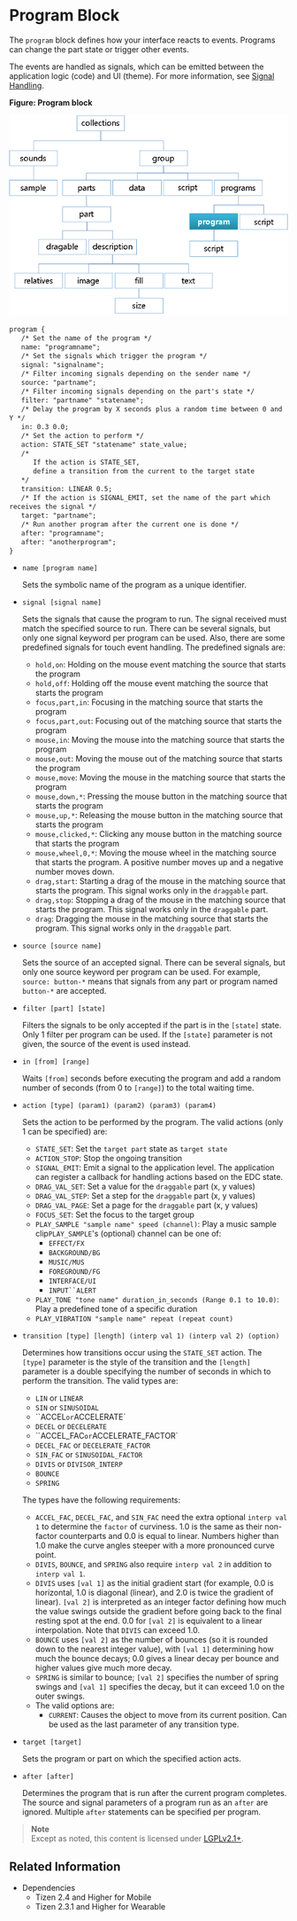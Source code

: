 # Program Block

The `program` block defines how your interface reacts to events. Programs can change the part state or trigger other events.

The events are handled as signals, which can be emitted between the application logic (code) and UI (theme). For more information, see [Signal Handling](./learn-edc-signal-handling.md).

**Figure: Program block**

![Program block](./media/diagram_program.png)

```
program {
   /* Set the name of the program */
   name: "programname";
   /* Set the signals which trigger the program */
   signal: "signalname";
   /* Filter incoming signals depending on the sender name */
   source: "partname";
   /* Filter incoming signals depending on the part's state */
   filter: "partname" "statename";
   /* Delay the program by X seconds plus a random time between 0 and Y */
   in: 0.3 0.0;
   /* Set the action to perform */
   action: STATE_SET "statename" state_value;
   /*
      If the action is STATE_SET,
      define a transition from the current to the target state
   */
   transition: LINEAR 0.5;
   /* If the action is SIGNAL_EMIT, set the name of the part which receives the signal */
   target: "partname";
   /* Run another program after the current one is done */
   after: "programname";
   after: "anotherprogram";
}
```

- `name [program name]`

  Sets the symbolic name of the program as a unique identifier.

- `signal [signal name]`

  Sets the signals that cause the program to run. The signal received must match the specified source to run. There can be several signals, but only one signal keyword per program can be used. Also, there are some predefined signals for touch event handling. The predefined signals are:

  - `hold,on`: Holding on the mouse event matching the source that starts the program
  - `hold,off`: Holding off the mouse event matching the source that starts the program
  - `focus,part,in`: Focusing in the matching source that starts the program
  - `focus,part,out`: Focusing out of the matching source that starts the program
  - `mouse,in`: Moving the mouse into the matching source that starts the program
  - `mouse,out`: Moving the mouse out of the matching source that starts the program
  - `mouse,move`: Moving the mouse in the matching source that starts the program
  - `mouse,down,*`: Pressing the mouse button in the matching source that starts the program
  - `mouse,up,*`: Releasing the mouse button in the matching source that starts the program
  - `mouse,clicked,*`: Clicking any mouse button in the matching source that starts the program
  - `mouse,wheel,0,*`: Moving the mouse wheel in the matching source that starts the program. A positive number moves up and a negative number moves down.
  - `drag,start`: Starting a drag of the mouse in the matching source that starts the program. This signal works only in the `draggable` part.
  - `drag,stop`: Stopping a drag of the mouse in the matching source that starts the program. This signal works only in the `draggable` part.
  - `drag`: Dragging the mouse in the matching source that starts the program. This signal works only in the `draggable` part.

- `source [source name]`

  Sets the source of an accepted signal. There can be several signals, but only one source keyword per program can be used. For example, `source: button-*` means that signals from any part or program named `button-*` are accepted.

- `filter [part] [state]`

  Filters the signals to be only accepted if the part is in the `[state]` state. Only 1 filter per program can be used. If the `[state]` parameter is not given, the source of the event is used instead.

- `in [from] [range]`

  Waits `[from]` seconds before executing the program and add a random number of seconds (from 0 to `[range]`) to the total waiting time.

- `action [type] (param1) (param2) (param3) (param4)`

  Sets the action to be performed by the program. The valid actions (only 1 can be specified) are:

  - `STATE_SET`: Set the `target part` state as `target state`
  - `ACTION_STOP`: Stop the ongoing transition
  - `SIGNAL_EMIT`: Emit a signal to the application level. The application can register a callback for handling actions based on the EDC state.
  - `DRAG_VAL_SET`: Set a value for the `draggable` part (x, y values)
  - `DRAG_VAL_STEP`: Set a step for the `draggable` part (x, y values)
  - `DRAG_VAL_PAGE`: Set a page for the `draggable` part (x, y values)
  - `FOCUS_SET`: Set the focus to the target group
  - `PLAY_SAMPLE "sample name" speed (channel)`: Play a music sample clip`PLAY_SAMPLE`'s (optional) channel can be one of:
    - `EFFECT/FX`
    - `BACKGROUND/BG`
    - `MUSIC/MUS`
    - `FOREGROUND/FG`
    - `INTERFACE/UI`
    - `INPUT``ALERT`
  - `PLAY_TONE "tone name" duration_in_seconds (Range 0.1 to 10.0)`: Play a predefined tone of a specific duration
  - `PLAY_VIBRATION "sample name" repeat (repeat count)`

- `transition [type] [length] (interp val 1) (interp val 2) (option)`

  Determines how transitions occur using the `STATE_SET` action. The `[type]` parameter is the style of the transition and the `[length]` parameter is a double specifying the number of seconds in which to perform the transition. The valid types are:

  - `LIN` or `LINEAR`
  - `SIN` or `SINUSOIDAL`
  - ``ACCEL` or `ACCELERATE`
  - `DECEL` or `DECELERATE`
  - ``ACCEL_FAC` or `ACCELERATE_FACTOR`
  - `DECEL_FAC` or `DECELERATE_FACTOR`
  - `SIN_FAC` or `SINUSOIDAL_FACTOR`
  - `DIVIS` or `DIVISOR_INTERP`
  - `BOUNCE`
  - `SPRING`

  The types have the following requirements:

  - `ACCEL_FAC`, `DECEL_FAC`, and `SIN_FAC` need the extra optional `interp val 1` to determine the `factor` of curviness. 1.0 is the same as their non-factor counterparts and 0.0 is equal to linear. Numbers higher than 1.0 make the curve angles steeper with a more pronounced curve point.
  - `DIVIS`, `BOUNCE`, and `SPRING` also require `interp val 2` in addition to `interp val 1`.
  - `DIVIS` uses `[val 1]` as the initial gradient start (for example, 0.0 is horizontal, 1.0 is diagonal (linear), and 2.0 is twice the gradient of linear). `[val 2]` is interpreted as an integer factor defining how much the value swings outside the gradient before going back to the final resting spot at the end. 0.0 for `[val 2]` is equivalent to a linear interpolation. Note that `DIVIS` can exceed 1.0.
  - `BOUNCE` uses `[val 2]` as the number of bounces (so it is rounded down to the nearest integer value), with `[val 1]` determining how much the bounce decays; 0.0 gives a linear decay per bounce and higher values give much more decay.
  - `SPRING` is similar to bounce; `[val 2]` specifies the number of spring swings and `[val 1]` specifies the decay, but it can exceed 1.0 on the outer swings.
  - The valid options are:
    - `CURRENT`: Causes the object to move from its current position. Can be used as the last parameter of any transition type.

- `target [target]`

  Sets the program or part on which the specified action acts.

- `after [after]`

  Determines the program that is run after the current program completes. The source and signal parameters of a program run as an `after` are ignored. Multiple `after` statements can be specified per program.

> **Note**	
> Except as noted, this content is licensed under [LGPLv2.1+](http://opensource.org/licenses/LGPL-2.1).

## Related Information
- Dependencies
  - Tizen 2.4 and Higher for Mobile
  - Tizen 2.3.1 and Higher for Wearable
